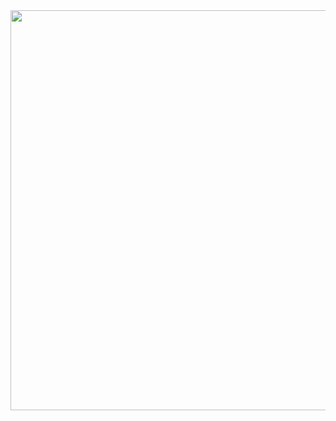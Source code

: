 <img width=640 src="https://user-images.githubusercontent.com/20998959/154767920-90e2748b-5dee-4209-9f99-fee23cebcc04.png">
